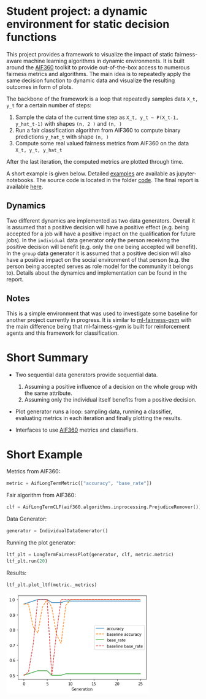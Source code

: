 # Student project: a dynamic environment for static decision functions
This project provides a framework to visualize the impact of static fairness-aware machine learning algorithms in 
dynamic environments. It is built around the [AIF360](https://github.com/IBM/AIF360) toolkit to provide out-of-the-box 
access to numerous fairness metrics and algorithms. The main idea is to repeatedly apply the same decision 
function to dynamic data and visualize the resulting outcomes in form of plots. 

The backbone of the framework is a loop that repeatedly samples data ```X_t, y_t``` for a certain number of steps:

1. Sample the data of the current time step as ```X_t, y_t ~ P(X_t-1, y_hat_t-1)``` with shapes ``(n, 2 )`` and ``(n, )``
1. Run a fair classification algorithm from AIF360 to compute binary predictions ```y_hat_t``` with shape ``(n, )``
1. Compute some real valued fairness metrics from AIF360 on the data ```X_t, y_t, y_hat_t```

After the last iteration, the computed metrics are plotted through time.

A short example is given below. Detailed [examples](https://github.com/danilobr94/dynamic-aif-framework/tree/master/examples) 
are available as jupyter-notebooks. The source code is located in the folder [code](https://github.com/danilobr94/dynamic-aif-framework/tree/master/ltf).
The final report is available [here](https://github.com/danilobr94/dynamic-aif-framework/blob/master/examples/report.pdf). 

## Dynamics
Two different dynamics are implemented as two data generators. Overall it is assumed that a positive decision will 
have a positive effect (e.g. being accepted for a job will have a positive impact on the qualification for future jobs). 
In the ``individual`` data generator only the person receiving the positive decision 
will benefit (e.g. only the one being accepted will benefit). In the ``group`` data generator it is assumed that a 
positive decision will also have a positive impact on the social environment of that person 
(e.g. the person being accepted serves as role model for the community it belongs to).
Details about the dynamics and implementation can be found in the report.

## Notes
This is a simple environment that was used to investigate some baseline for another project currently in progress.
It is similar to [ml-fairness-gym](https://github.com/google/ml-fairness-gym) with the main difference being
that ml-fairness-gym is built for reinforcement agents and this framework for classification.

# Short Summary
- Two sequential data generators provide sequential data.
	1. Assuming a positive influence of a decision on the whole group with the same attribute.
	1. Assuming only the individual itself benefits from a positive decision.

- Plot generator runs a loop: sampling data, running a classifier, evaluating metrics in each iteration and finally plotting the results.
- Interfaces to use [AIF360](https://github.com/IBM/AIF360) metrics and classifiers.  

# Short Example

Metrics from AIF360:
```python
metric = AifLongTermMetric(["accuracy", "base_rate"])
```

Fair algorithm from AIF360: 
```python
clf = AifLongTermCLF(aif360.algorithms.inprocessing.PrejudiceRemover())
```

Data Generator:
```python
generator = IndividualDataGenerator()
```

Running the plot generator:
```python
ltf_plt = LongTermFairnessPlot(generator, clf, metric.metric)
ltf_plt.run(20)
```

Results:
```python
ltf_plt.plot_ltf(metric._metrics)
```

![Results](https://github.com/danilobr94/dynamic-aif-framework/blob/master/ltf/example_plot.png)

